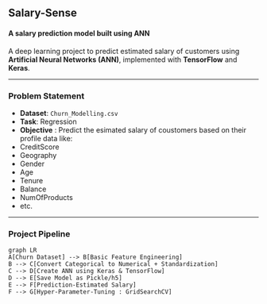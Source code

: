## Salary-Sense
#### A salary prediction model built using ANN
A deep learning project to predict estimated salary of customers using **Artificial Neural Networks (ANN)**, implemented with **TensorFlow** and **Keras**.

---

###  Problem Statement

- **Dataset**: `Churn_Modelling.csv`
- **Task**: Regression
- **Objective** : Predict the esimated salary of coustomers based on their profile data like:
 - CreditScore
 - Geography
 - Gender
 - Age
 - Tenure
 - Balance
 - NumOfProducts
- etc.

---

### Project Pipeline

```mermaid
graph LR
A[Churn Dataset] --> B[Basic Feature Engineering]
B --> C[Convert Categorical to Numerical + Standardization]
C --> D[Create ANN using Keras & TensorFlow]
D --> E[Save Model as Pickle/h5]
E --> F[Prediction-Estimated Salary]
F --> G[Hyper-Parameter-Tuning : GridSearchCV]
